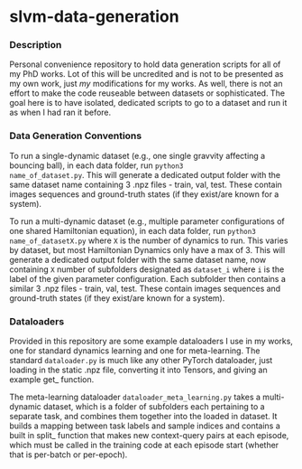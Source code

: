 # slvm-data-generation
### Description
Personal convenience repository to hold data generation scripts for all of my PhD works. Lot of this will be uncredited and is not to be presented as my own work, just <i>my</i> modifications for my works. As well, there is not an effort to make the code reuseable between datasets or sophisticated. The goal here is to have isolated, dedicated scripts to go to a dataset and run it as when I had ran it before.

### Data Generation Conventions
To run a single-dynamic dataset (e.g., one single gravvity affecting a bouncing ball), in each data folder, run <code>python3 name_of_dataset.py</code>. This will generate a dedicated output folder with the same dataset name containing 3 .npz files - train, val, test. These contain images sequences and ground-truth states (if they exist/are known for a system).

To run a multi-dynamic dataset (e.g., multiple parameter configurations of one shared Hamiltonian equation), in each data folder, run <code>python3 name_of_datasetX.py</code> where <code>X</code> is the number of dynamics to run. This varies by dataset, but most Hamiltonian Dynamics only have a max of 3. This will generate a dedicated output folder with the same dataset name, now containing <code>X</code> number of subfolders designated as <code>dataset_i</code> where <code>i</code> is the label of the given parameter configuration. Each subfolder then contains a similar 3 .npz files - train, val, test. These contain images sequences and ground-truth states (if they exist/are known for a system).

### Dataloaders
Provided in this repository are some example dataloaders I use in my works, one for standard dynamics learning and one for meta-learning. The standard <code>dataloader.py</code> is much like any other PyTorch dataloader, just loading in the static .npz file, converting it into Tensors, and giving an example get_ function.

The meta-learning dataloader <code>dataloader_meta_learning.py</code> takes a multi-dynamic dataset, which is a folder of subfolders each pertaining to a separate task, and combines them together into the loaded in dataset. It builds a mapping between task labels and sample indices and contains a built in split_ function that makes new context-query pairs at each episode, which must be called in the training code at each episode start (whether that is per-batch or per-epoch).